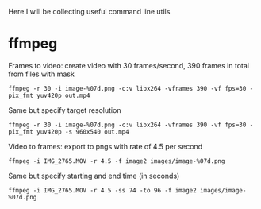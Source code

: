 Here I will be collecting useful command line utils

# ffmpeg

Frames to video: create video with 30 frames/second, 390 frames in total from files with mask

```ffmpeg -r 30 -i image-%07d.png -c:v libx264 -vframes 390 -vf fps=30 -pix_fmt yuv420p out.mp4```

Same but specify target resolution

```ffmpeg -r 30 -i image-%07d.png -c:v libx264 -vframes 390 -vf fps=30 -pix_fmt yuv420p -s 960x540 out.mp4```

Video to frames: export to pngs with rate of 4.5 per second

```ffmpeg -i IMG_2765.MOV -r 4.5 -f image2 images/image-%07d.png```

Same but specify starting and end time (in seconds)

```ffmpeg -i IMG_2765.MOV -r 4.5 -ss 74 -to 96 -f image2 images/image-%07d.png```